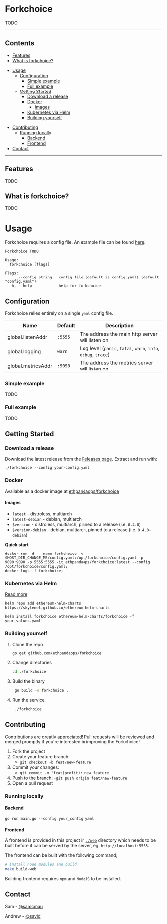 # Forkchoice

TODO

----------
## Contents
* [Features](#features)
* [What is forkchoice?](#what-is-forkchoice)
- [Usage](#usage)
  * [Configuration](#configuration)
    + [Simple example](#simple-example)
    + [Full example](#full-example)
  * [Getting Started](#getting-started)
    + [Download a release](#download-a-release)
    + [Docker](#docker)
      - [Images](#images)
    + [Kubernetes via Helm](#kubernetes-via-helm)
    + [Building yourself](#building-yourself)
* [Contributing](#contributing)
  + [Running locally](#running-locally)
    - [Backend](#backend)
    - [Frontend](#frontend)
* [Contact](#contact)

----------

## Features

TODO

## What is forkchoice?

TODO

# Usage
Forkchoice requires a config file. An example file can be found [here](https://github.com/ethpandaops/forkchoice/blob/master/example_config.yaml).

```
Forkchoice TODO

Usage:
  forkchoice [flags]

Flags:
      --config string   config file (default is config.yaml) (default "config.yaml")
  -h, --help            help for forkchoice
```

## Configuration

Forkchoice relies entirely on a single `yaml` config file.

| Name | Default | Description |
| --- | --- | --- |
| global.listenAddr | `:5555` | The address the main http server will listen on |
| global.logging | `warn` | Log level (`panic`, `fatal`, `warn`, `info`, `debug`, `trace`) |
| global.metricsAddr | `:9090` | The address the metrics server will listen on |


### Simple example

TODO

### Full example

TODO

## Getting Started

### Download a release
Download the latest release from the [Releases page](https://github.com/ethpandaops/forkchoice/releases). Extract and run with:
```
./forkchoice --config your-config.yaml
```

### Docker
Available as a docker image at [ethpandaops/forkchoice](https://hub.docker.com/r/ethpandaops/forkchoice/tags)
#### Images
- `latest` - distroless, multiarch
- `latest-debian` - debian, multiarch
- `$version` - distroless, multiarch, pinned to a release (i.e. `0.4.0`)
- `$version-debian` - debian, multiarch, pinned to a release (i.e. `0.4.0-debian`)

**Quick start**
```
docker run -d  --name forkchoice -v $HOST_DIR_CHANGE_ME/config.yaml:/opt/forkchoice/config.yaml -p 9090:9090 -p 5555:5555 -it ethpandaops/forkchoice:latest --config /opt/forkchoice/config.yaml;
docker logs -f forkchoice;
```

### Kubernetes via Helm
[Read more](https://github.com/skylenet/ethereum-helm-charts/tree/master/charts/forkchoice)
```
helm repo add ethereum-helm-charts https://skylenet.github.io/ethereum-helm-charts

helm install forkchoice ethereum-helm-charts/forkchoice -f your_values.yaml
```

### Building yourself

1. Clone the repo
   ```sh
   go get github.com/ethpandaops/forkchoice
   ```
2. Change directories
   ```sh
   cd ./forkchoice
   ```
3. Build the binary
   ```sh  
    go build -o forkchoice .
   ```
4. Run the service
   ```sh  
    ./forkchoice
   ```

## Contributing

Contributions are greatly appreciated! Pull requests will be reviewed and merged promptly if you're interested in improving the Forkchoice!

1. Fork the project
2. Create your feature branch:
    - `git checkout -b feat/new-feature`
3. Commit your changes:
    - `git commit -m 'feat(profit): new feature`
4. Push to the branch:
    -`git push origin feat/new-feature`
5. Open a pull request

### Running locally
#### Backend
```
go run main.go --config your_config.yaml
```

#### Frontend

A frontend is provided in this project in [`./web`](https://github.com/ethpandaops/forkchoice/blob/master/example_config.yaml) directory which needs to be built before it can be served by the server, eg. `http://localhost:5555`.

The frontend can be built with the following command;
```bash
# install node modules and build
make build-web
```

Building frontend requires `npm` and `NodeJS` to be installed.


## Contact

Sam - [@samcmau](https://twitter.com/samcmau)

Andrew - [@savid](https://twitter.com/Savid)
